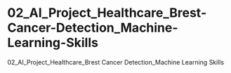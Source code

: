 # 02_AI_Project_Healthcare_Brest-Cancer-Detection_Machine-Learning-Skills
02_AI_Project_Healthcare_Brest Cancer Detection_Machine Learning Skills
